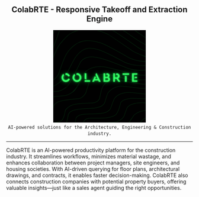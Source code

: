 <div align="center">
  <h2>ColabRTE - Responsive Takeoff and Extraction Engine</h2>
  <img src="https://github.com/ColabRTE/.github/blob/main/logo.png" alt="ColabRTE_logo" width="250"/>
  <br />
  <code>AI-powered solutions for the Architecture, Engineering & Construction industry.</code>
</div>


---
ColabRTE is an AI-powered productivity platform for the construction industry. It streamlines workflows, minimizes material wastage, and enhances collaboration between project managers, site engineers, and housing societies. With AI-driven querying for floor plans, architectural drawings, and contracts, it enables faster decision-making. ColabRTE also connects construction companies with potential property buyers, offering valuable insights—just like a sales agent guiding the right opportunities.
